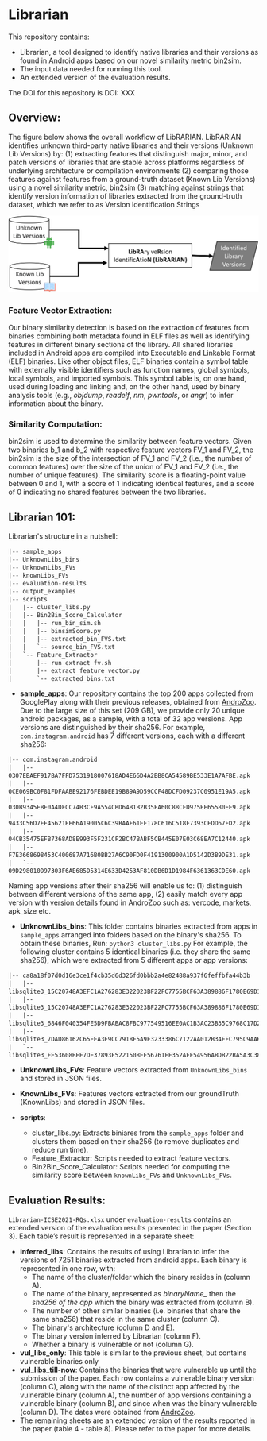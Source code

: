 # Librarian

This repository contains:
* Librarian, a tool designed to identify native libraries and their versions as found in Android apps based on our novel similarity metric bin2sim.
* The input data needed for running this tool.
* An extended version of the evaluation results.

The DOI for this repository is DOI: XXX

## Overview: ##
The figure below shows the overall workflow of LibRARIAN. LibRARIAN identifies unknown third-party native libraries and their versions (Unknown Lib Versions) by:
(1) extracting features that distinguish major, minor, and patch versions of libraries that are stable across platforms regardless of underlying architecture or compilation environments 
(2) comparing those features against features from a ground-truth dataset (Known Lib Versions) using a novel similarity metric, bin2sim 
(3) matching against strings that identify version information of libraries extracted from the ground-truth dataset, which we refer to as Version Identification Strings

![Figure 1](/images/approach_cropped.png) 

### Feature Vector Extraction: ###
Our binary similarity detection is based on the extraction of features from binaries combining both metadata found in ELF files as well as identifying features in different binary sections of the library. All shared libraries included in Android apps are compiled into Executable and Linkable Format (ELF) binaries. Like other object files, ELF binaries contain a symbol table with externally visible identifiers such as function names, global symbols, local symbols, and imported symbols.
This symbol table is, on one hand, used during loading and linking and, on the other hand, used by binary analysis tools (e.g., *objdump*, *readelf*, *nm*, *pwntools*, or *angr*) to infer information about the binary.

### Similarity Computation: ###
bin2sim is used to determine the similarity between feature vectors. Given two binaries b_1 and b_2 with respective feature vectors FV_1 and FV_2, the bin2sim is the size of the intersection of FV_1 and FV_2 (i.e., the number of common features) over the size of the union of FV_1 and FV_2 (i.e., the number of unique features). The similarity score is a floating-point value between 0 and 1, with a score of 1 indicating identical features, and a score of 0 indicating no shared features between the two libraries.

## Librarian 101: ## 
Librarian's structure in a nutshell:
```
|-- sample_apps
|-- UnknownLibs_bins
|-- UnknownLibs_FVs
|-- knownLibs_FVs
|-- evaluation-results
|-- output_examples
|-- scripts
|   |-- cluster_libs.py
|   |-- Bin2Bin_Score_Calculator
|   |   |-- run_bin_sim.sh
|   |   |-- binsimScore.py
|   |   |-- extracted_bin_FVS.txt
|   |   `-- source_bin_FVS.txt
|   `-- Feature_Extractor
|       |-- run_extract_fv.sh
|       |-- extract_feature_vector.py
|       `-- extracted_bins.txt
```

* **sample_apps**: Our repository contains the top 200 apps collected from GooglePlay along with their previous releases, obtained from [AndroZoo](https://androzoo.uni.lu/). Due to the large size of this set (209 GB), we provide only 20 unique android packages, as a sample, with a total of 32 app versions.
App versions are distinguished by their sha256. For example, `com.instagram.android` has 7 different versions, each with a different sha256: 
```
|-- com.instagram.android
|   |-- 0307EBAEF917BA7FFD7531918007618AD4E66D4A2BB8CA54589BE533E1A7AFBE.apk
|   |-- 0CE069BC0F81FDFAABE92176FEBDEE19B89A9D59CCF48DCFD09237C0951E19A5.apk
|   |-- 030B9345EBE0A4DFCC74B3CF9A554CBD64B1B2B35FA60C88CFD975EE65580EE9.apk
|   |-- 9433C56D7EF45621EE66A19005C6C39BAAF61EF178C616C518F7393CEDD67FD2.apk
|   |-- 04CB35475EFB7368AD8E993F5F231CF2BC47BABF5CB445E07E03C68EA7C12440.apk
|   |-- F7E3668698453C400687A716B0BB27A6C90FD0F4191300900A1D5142D3B9DE31.apk
|   `-- 09D298010D97303F6AE685D5314E633D4253AF810DB6D1D1984F6361363CDE60.apk
```     

Naming app versions after their sha256 will enable us to: (1) distinguish between different versions of the same app, (2) easily match every app version with [version details](https://androzoo.uni.lu/lists) found in AndroZoo such as: vercode, markets, apk_size etc. 

* **UnknownLibs_bins**: This folder contains binaries extracted from apps in `sample_apps` arranged into folders based on the binary's sha256. To obtain these binaries, Run: `python3 cluster_libs.py`
For example, the following cluster contains 5 identical binaries (i.e. they share the same sha256), which were extracted from 5 different apps or app versions: 
```
|-- ca8a18f07d0d16e3ce1f4cb35d6d326fd0bbb2a4e82488a937f6feffbfa44b3b
|   |-- libsqlite3_15C20748A3EFC1A276283E322023BF22FC7755BCF63A389886F1780E69D17C72.so
|   |-- libsqlite3_15C20748A3EFC1A276283E322023BF22FC7755BCF63A389886F1780E69D17C72.so
|   |-- libsqlite3_6846F040354FE5D9FBABAC8FBC977549516EE0AC1B3AC23B35C9768C17D2D6D7.so
|   |-- libsqlite3_7DAD86162C65EEA3E9CC7918F5A9E3233386C7122AA012B34EFC795C9AAB8A6F.so
|   `-- libsqlite3_FE53608BEE7DE37893F5221508EE56761FF352AFF54956ABDB22BA5A3C38A401.so
```  

* **UnknownLibs_FVs**: Feature vectors extracted from `UnknownLibs_bins` and stored in JSON files.

* **KnownLibs_FVs**: Features vectors extracted from our groundTruth (KnownLibs) and stored in JSON files.

* **scripts**:
  * cluster_libs.py: Extracts biniares from the `sample_apps` folder and clusters them based on their sha256 (to remove duplicates and reduce run time).
  * Feature_Extractor: Scripts needed to extract feature vectors.
  * Bin2Bin_Score_Calculator: Scripts needed for computing the similarity score between `knownLibs_FVs` and `UnknownLibs_FVs`.  

## Evaluation Results: ##
`Librarian-ICSE2021-RQs.xlsx` under `evaluation-results`
 contains an extended version of the evaluation results presented in the paper (Section 3). Each table’s result is represented in a separate sheet:
* **inferred_libs**: Contains the results of using Librarian to infer the versions of 7251 binaries extracted from android apps. Each binary is represented in one row, with:
  * The name of the cluster/folder which the binary resides in (column A).
  * The name of the binary, represented as *binaryName_* then the *sha256 of the app* which the binary was extracted from (column B).
  * The number of other similar binaries (i.e. binaries that share the same sha256) that reside in the same cluster (column C).
  * The binary's architecture (column D and E).
  * The binary version inferred by Librarian (column F).
  * Whether a binary is vulnerable or not (column G).
* **vul_libs_only**: This table is similar to the previous sheet, but contains vulnerable binaries only 
* **vul_libs_till-now**: Contains the binaries that were vulnerable up until the submission of the paper. Each row contains a vulnerable binary version (column C), along with the name of the distinct app affected by the vulnerable binary (column A), the number of app versions containing a vulnerable binary (column B), and since when was the binary vulnerable (column D). The dates were obtained from [AndroZoo](https://androzoo.uni.lu/lists).
* The remaining sheets are an extended version of the results reported in the paper (table 4 - table 8). Please refer to the paper for more details. 
